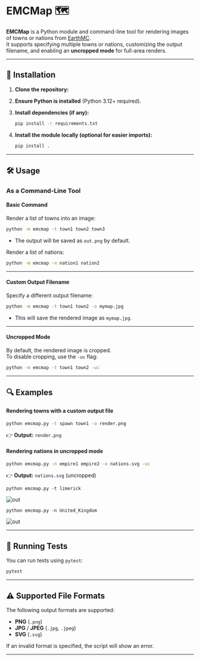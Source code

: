 # EMCMap 🗺️

**EMCMap**  is a Python module and command-line tool for rendering images of towns or nations from [EarthMC](map.earthmc.net).   
It supports specifying multiple towns or nations, customizing the output filename, and enabling an **uncropped mode** for full-area renders.

---

## 👥 Installation

1. **Clone the repository:**

2. **Ensure Python is installed** (Python 3.12+ required).

3. **Install dependencies (if any):**
   ```sh
   pip install -r requirements.txt
   ```
4. **Install the module locally (optional for easier imports):**
   ```sh
   pip install .
   ```
---

## 🛠️ Usage

### **As a Command-Line Tool**

#### **Basic Command**
Render a list of towns into an image:
```sh
python -m emcmap -t town1 town2 town3
```
- The output will be saved as `out.png` by default.

Render a list of nations:
```sh
python -m emcmap -n nation1 nation2
```

---

#### **Custom Output Filename**
Specify a different output filename:
```sh
python -m emcmap -t town1 town2 -o mymap.jpg
```
- This will save the rendered image as `mymap.jpg`.

---

#### **Uncropped Mode**
By default, the rendered image is cropped.  
To disable cropping, use the `-uc` flag:
```sh
python -m emcmap -t town1 town2 -uc
```

---

## 🔍 Examples

#### **Rendering towns with a custom output file**
```sh
python emcmap.py -t spawn town1 -o render.png
```
👉 **Output:** `render.png`

#### **Rendering nations in uncropped mode**
```sh
python emcmap.py -n empire1 empire2 -o nations.svg -uc
```
👉 **Output:** `nations.svg` (uncropped)

``python emcmap.py -t limerick``

![out](https://github.com/user-attachments/assets/a7ce5b01-0f9b-4ee7-a910-97eea70e4b4e)

``python emcmap.py -n United_Kingdom``

![out](https://github.com/user-attachments/assets/91b6dfd9-8205-4acd-ac30-8588464b43ce)

---

## 🤖 Running Tests
You can run tests using `pytest`:
```sh
pytest
```

---

## ⚠️ Supported File Formats
The following output formats are supported:
- **PNG** (`.png`)
- **JPG** / **JPEG** (`.jpg`, `.jpeg`)
- **SVG** (`.svg`)

If an invalid format is specified, the script will show an error.

---
